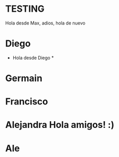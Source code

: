 # TESTING

Hola desde Max, adios, hola de nuevo


# Diego

* Hola desde Diego *
 

# Germain


# Francisco


# Alejandra Hola amigos! :)


# Ale

#

